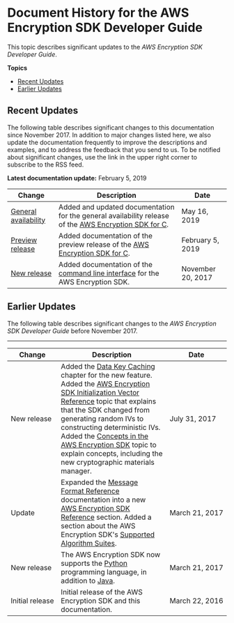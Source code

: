 # Document History for the AWS Encryption SDK Developer Guide<a name="document-history"></a>

This topic describes significant updates to the *AWS Encryption SDK Developer Guide*\.

**Topics**
+ [Recent Updates](#recent-updates)
+ [Earlier Updates](#earlier-updates)

## Recent Updates<a name="recent-updates"></a>

The following table describes significant changes to this documentation since November 2017\. In addition to major changes listed here, we also update the documentation frequently to improve the descriptions and examples, and to address the feedback that you send to us\. To be notified about significant changes, use the link in the upper right corner to subscribe to the RSS feed\.

**Latest documentation update:** February 5, 2019

| Change | Description | Date | 
| --- |--- |--- |
| [General availability](https://docs.aws.amazon.com/encryption-sdk/latest/developer-guide/c-language.html) | Added and updated documentation for the general availability release of the [AWS Encryption SDK for C](https://docs.aws.amazon.com/encryption-sdk/latest/developer-guide/c-language.html)\. | May 16, 2019 | 
| [Preview release](https://docs.aws.amazon.com/encryption-sdk/latest/developer-guide/c-language.html) | Added documentation of the preview release of the [AWS Encryption SDK for C](https://docs.aws.amazon.com/encryption-sdk/latest/developer-guide/c-language.html)\. | February 5, 2019 | 
| [New release](https://docs.aws.amazon.com/encryption-sdk/latest/developer-guide/crypto-cli.html) | Added documentation of the [command line interface](https://docs.aws.amazon.com/encryption-sdk/latest/developer-guide/crypto-cli.html) for the AWS Encryption SDK\. | November 20, 2017 | 

## Earlier Updates<a name="earlier-updates"></a>

The following table describes significant changes to the *AWS Encryption SDK Developer Guide* before November 2017\.


****  

| Change | Description | Date | 
| --- | --- | --- | 
| New release |  Added the [Data Key Caching](data-key-caching.md) chapter for the new feature\. Added the [AWS Encryption SDK Initialization Vector Reference](IV-reference.md) topic that explains that the SDK changed from generating random IVs to constructing deterministic IVs\. Added the [Concepts in the AWS Encryption SDK](concepts.md) topic to explain concepts, including the new cryptographic materials manager\.  | July 31, 2017 | 
| Update |  Expanded the [Message Format Reference](message-format.md) documentation into a new [AWS Encryption SDK Reference](reference.md) section\. Added a section about the AWS Encryption SDK's [Supported Algorithm Suites](supported-algorithms.md)\.  | March 21, 2017 | 
| New release | The AWS Encryption SDK now supports the [Python](python.md) programming language, in addition to [Java](java.md)\. | March 21, 2017 | 
| Initial release | Initial release of the AWS Encryption SDK and this documentation\. | March 22, 2016 | 
